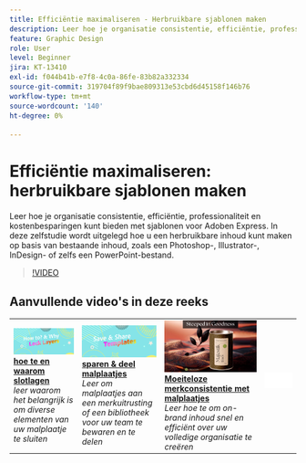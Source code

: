 ```yaml
---
title: Efficiëntie maximaliseren - Herbruikbare sjablonen maken
description: Leer hoe je organisatie consistentie, efficiëntie, professionaliteit en kostenbesparingen kunt bieden met sjablonen voor Adoben Express
feature: Graphic Design
role: User
level: Beginner
jira: KT-13410
exl-id: f044b41b-e7f8-4c0a-86fe-83b82a332334
source-git-commit: 319704f89f9bae809313e53cbd6d45158f146b76
workflow-type: tm+mt
source-wordcount: '140'
ht-degree: 0%

---
```


# Efficiëntie maximaliseren: herbruikbare sjablonen maken

Leer hoe je organisatie consistentie, efficiëntie, professionaliteit en kostenbesparingen kunt bieden met sjablonen voor Adoben Express. In deze zelfstudie wordt uitgelegd hoe u een herbruikbare inhoud kunt maken op basis van bestaande inhoud, zoals een Photoshop-, Illustrator-, InDesign- of zelfs een PowerPoint-bestand.

>[!VIDEO](https://video.tv.adobe.com/v/3420208?quality=12&learn=on&hidetitle=true)

## Aanvullende video&#39;s in deze reeks

<table style="table-layout:fixed">
<tr>
    <td>
        <a href="lock-layers.md">
            <img alt="Lagen vergrendelen en aangeven waarom" src="assets/lock-layers.png" />
        </a>
        <div>
            <a href="lock-layers.md"><strong> hoe te en waarom slotlagen </strong></a>
            </div>
            <em> leer waarom het belangrijk is om diverse elementen van uw malplaatje te sluiten </em>
            <br>
    </td>
    <td>
         <a href="share-templates.md">
            <img alt="Sjablonen opslaan en delen" src="assets/share-templates.png" />
         </a>
         <div>
         <a href="share-templates.md"><strong> sparen &amp; deel malplaatjes </strong></a>
         </div>
         <em> Leer om malplaatjes aan een merkuitrusting of een bibliotheek voor uw team te bewaren en te delen </em>
         <br>
   </td>
   <td>
         <a href="use-templates.md">
            <img alt="Moeiteloze merkconsistentie met sjablonen" src="assets/use-templates.png" />
         </a>
         <div>
         <a href="use-templates.md"><strong> Moeiteloze merkconsistentie met malplaatjes </strong></a>
         </div>
         <em> Leer hoe te om on-brand inhoud snel en efficiënt over uw volledige organisatie te creëren </em>
         <br>
   </td>
    <td>
      <img alt="Spacer" src="../assets/Whitespacer.png" />
      <div>
      <br>
    </td>
</tr>
</table>

